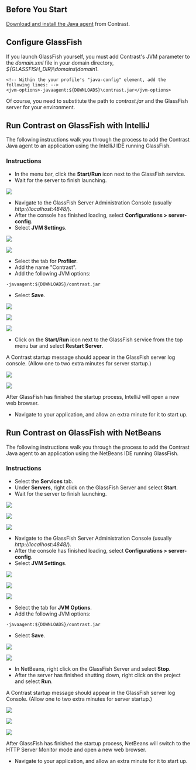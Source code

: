 <!--
title: "GlassFish"
description: "Agent installation using the GlassFish container"
tags: "java agent installation glassfish intellij netbeans"
-->

## Before You Start

[Download and install the Java agent](installation-javastandard.html) from Contrast.

## Configure GlassFish

If you launch GlassFish yourself, you must add Contrast's JVM parameter to the *domain.xml* file in your domain directory, *${GLASSFISH_DIR}\domains\domain1*.

``` 
<!-- Within the your profile's "java-config" element, add the following lines: -->
<jvm-options>-javaagent:${DOWNLOADS}\contrast.jar</jvm-options>
```

Of course, you need to substitute the path to *contrast.jar* and the GlassFish server for your environment.

## Run Contrast on GlassFish with IntelliJ

The following instructions walk you through the process to add the Contrast Java agent to an application using the IntelliJ IDE running GlassFish. 

### Instructions

* In the menu bar, click the **Start/Run** icon next to the GlassFish service.
* Wait for the server to finish launching. 

<a href="assets/images/KB2-c03_1.png" rel="lightbox" title="Launch Server"><img class="thumbnail" src="assets/images/KB2-c03_1.png"/></a>

* Navigate to the GlassFish Server Administration Console (usually *http://localhost:4848/*).
* After the console has finished loading, select **Configurations > server-config**.
* Select **JVM Settings**.

<a href="assets/images/KB2-c03_2.png" rel="lightbox" title="Server Administration Console: Configurations"><img class="thumbnail" src="assets/images/KB2-c03_2.png"/></a>

<a href="assets/images/KB2-c03_3.png" rel="lightbox" title="JVM Settings"><img class="thumbnail" src="assets/images/KB2-c03_3.png"/></a>

* Select the tab for **Profiler**. 
* Add the name "Contrast".
* Add the following JVM options:

````
-javaagent:${DOWNLOADS}/contrast.jar
````

* Select **Save**.

<a href="assets/images/KB2-c03_4.png" rel="lightbox" title="Profiler Tab"><img class="thumbnail" src="assets/images/KB2-c03_4.png"/></a>

<a href="assets/images/KB2-c03_5.png" rel="lightbox" title="Profiler Name"><img class="thumbnail" src="assets/images/KB2-c03_5.png"/></a>

<a href="assets/images/KB2-c03_6.png" rel="lightbox" title="Save JVM Options"><img class="thumbnail" src="assets/images/KB2-c03_6.png"/></a>

* Click on the **Start/Run** icon next to the GlassFish service from the top menu bar and select **Restart Server**.

A Contrast startup message should appear in the GlassFish server log console. (Allow one to two extra minutes for server startup.)

<a href="assets/images/KB2-c03_7.png" rel="lightbox" title="Restart Server"><img class="thumbnail" src="assets/images/KB2-c03_7.png"/></a>

<a href="assets/images/KB2-c03_8.png" rel="lightbox" title="Startup Message"><img class="thumbnail" src="assets/images/KB2-c03_8.png"/></a>

After GlassFish has finished the startup process, IntelliJ will open a new web browser.

* Navigate to your application, and allow an extra minute for it to start up. 

## Run Contrast on GlassFish with NetBeans

The following instructions walk you through the process to add the Contrast Java agent to an application using the NetBeans IDE running GlassFish. 

### Instructions

* Select the **Services** tab.
* Under **Servers**, right click on the GlassFish Server and select **Start**.
* Wait for the server to finish launching.

<a href="assets/images/KB2-c02_1.png" rel="lightbox" title="Services Tab"><img class="thumbnail" src="assets/images/KB2-c02_1.png"/></a>

<a href="assets/images/KB2-c02_2.png" rel="lightbox" title="Start GlassFish Server"><img class="thumbnail" src="assets/images/KB2-c02_2.png"/></a>

<a href="assets/images/KB2-c02_3.png" rel="lightbox" title="Server Launched"><img class="thumbnail" src="assets/images/KB2-c02_3.png"/></a>

* Navigate to the GlassFish Server Administration Console (usually *http://localhost:4848/*).
* After the console has finished loading, select **Configurations > server-config**.
* Select **JVM Settings**.

<a href="assets/images/KB2-c02_4.png" rel="lightbox" title="GlassFish Server Admin Console"><img class="thumbnail" src="assets/images/KB2-c02_4.png"/></a>

<a href="assets/images/KB2-c02_5.png" rel="lightbox" title="Configurations"><img class="thumbnail" src="assets/images/KB2-c02_5.png"/></a>

<a href="assets/images/KB2-c02_6.png" rel="lightbox" title="JVM Settings"><img class="thumbnail" src="assets/images/KB2-c02_6.png"/></a>

* Select the tab for **JVM Options**.
* Add the following JVM options:

````
-javaagent:${DOWNLOADS}/contrast.jar
````

* Select **Save**.

<a href="assets/images/KB2-c02_7.png" rel="lightbox" title="JVM Options Tab"><img class="thumbnail" src="assets/images/KB2-c02_7.png"/></a>

<a href="assets/images/KB2-c02_8.png" rel="lightbox" title="Add JM Options"><img class="thumbnail" src="assets/images/KB2-c02_8.png"/></a>

* In NetBeans, right click on the GlassFish Server and select **Stop**.
* After the server has finished shutting down, right click on the project and select **Run**.

A Contrast startup message should appear in the GlassFish server log Console. (Allow one to two extra minutes for server startup.)

<a href="assets/images/KB2-c02_9.png" rel="lightbox" title="Stop GlassFish Server"><img class="thumbnail" src="assets/images/KB2-c02_9.png"/></a>

<a href="assets/images/KB2-c02_10.png" rel="lightbox" title="Run Project"><img class="thumbnail" src="assets/images/KB2-c02_10.png"/></a>

<a href="assets/images/KB2-c02_11.png" rel="lightbox" title="Startup Message"><img class="thumbnail" src="assets/images/KB2-c02_11.png"/></a>

After GlassFish has finished the startup process, NetBeans will switch to the HTTP Server Monitor mode and open a new web browser. 

* Navigate to your application, and allow an extra minute for it to start up.


